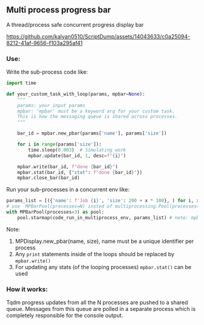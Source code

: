 ## Multi process progress bar

A thread/process safe concurrent progress display bar

https://github.com/kalyan0510/ScriptDump/assets/14043633/c0a25094-8212-41af-9656-f103a295af41


### Use:
Write the sub-process code like:
```python
import time

def your_custom_task_with_loop(params, mpbar=None):
    """
    params: your input params
    mpbar: 'mpbar' must be a keyword arg for your custom task.
    This is how the messaging queue is shared across processes.   
    """

    bar_id = mpbar.new_pbar(params['name'], params['size'])

    for i in range(params['size']):
        time.sleep(0.003)  # Simulating work
        mpbar.update(bar_id, 1, desc=f"{i}")

    mpbar.write(bar_id, f"done {bar_id}")
    mpbar.stat(bar_id, {"stat": f"done {bar_id}"})
    mpbar.close_bar(bar_id)
```
Run your sub-processes in a concurrent env like:

```python
params_list = [({'name': f'Job {i}', 'size': 200 + x * 100}, ) for i, x in enumerate([3, 11, 4, 2, 7,5,7,1, 4])]
# use  MPBarPool(processes=N) insted of multiprocessing.Pool(processes=N)
with MPBarPool(processes=3) as pool:
    pool.starmap(code_run_in_multiprocess_env, params_list) # note: mpbar object need not be present in the params list. It will be injected by the MPBarPool wrapper
```
Note:  
1. MPDisplay.new_pbar(name, size), name must be a unique identifier per process
2. Any `print` statements inside of the loops should be replaced by `mpbar.write()`
3. For updating any stats (of the looping processes) `mpbar.stat()` can be used

### How it works:
Tqdm progress updates from all the N processes are pushed to a shared queue. Messages from this queue are polled in a separate process which is completely responsible for the console output.
